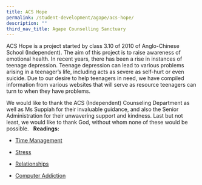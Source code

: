 ```yaml
---
title: ACS Hope
permalink: /student-development/agape/acs-hope/
description: ""
third_nav_title: Agape Counselling Sanctuary
---
```

ACS Hope is a project started by class 3.10 of 2010 of Anglo-Chinese School (Independent). The aim of this project is to raise awareness of emotional health. In recent years, there has been a rise in instances of teenage depression. Teenage depression can lead to various problems arising in a teenager’s life, including acts as severe as self-hurt or even suicide. Due to our desire to help teenagers in need, we have compiled information from various websites that will serve as resource teenagers can turn to when they have problems.

We would like to thank the ACS (Independent) Counseling Department as well as Ms Suppiah for their invaluable guidance, and also the Senior Administration for their unwavering support and kindness. Last but not least, we would like to thank God, without whom none of these would be possible.   **Readings:**

*   [Time Management](/files/ACS%20HOPE%20Time%20Management.pdf)

*   [Stress](/files/ACS%20HOPE%20Stress.pdf)

*   [Relationships](/files/ACS%20HOPE%20Relationships.pdf)
*   [Computer Addiction](/files/ACS%20HOPE%20Computer%20Addiction.pdf)
